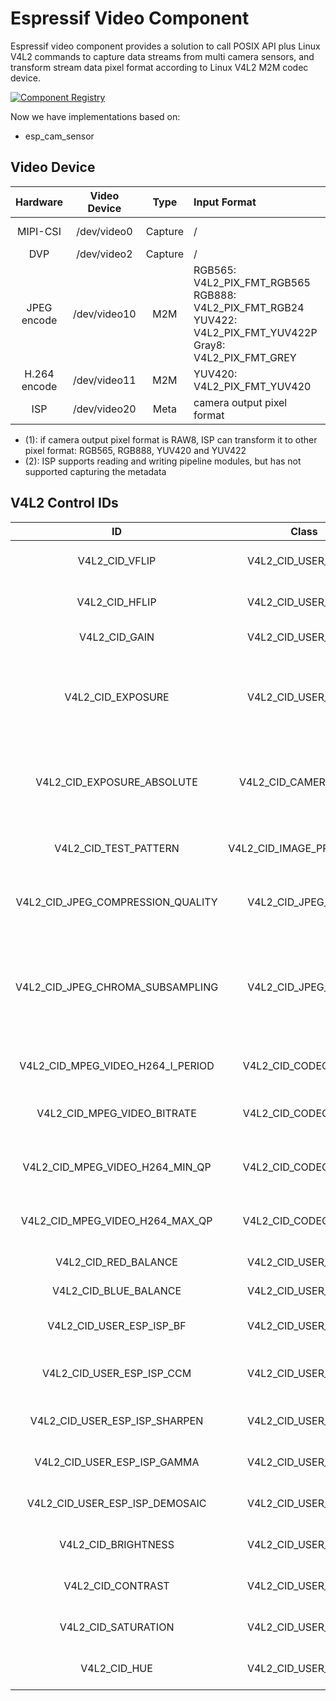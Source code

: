 # Espressif Video Component

Espressif video component provides a solution to call POSIX API plus Linux V4L2 commands to capture data streams from multi camera sensors, and transform stream data pixel format according to Linux V4L2 M2M codec device.

[![Component Registry](https://components.espressif.com/components/espressif/esp_video/badge.svg)](https://components.espressif.com/components/espressif/esp_video)

Now we have implementations based on:

- esp_cam_sensor

## Video Device

| Hardware | Video Device | Type | Input Format | Output Format |
|:-:|:-:|:-:|:-|:-|
| MIPI-CSI | /dev/video0 | Capture | / | camera output pixel format or ISP output format(1) |
| DVP | /dev/video2 | Capture  | / | camera output pixel format |
| JPEG encode | /dev/video10 | M2M | RGB565: V4L2_PIX_FMT_RGB565<br> RGB888: V4L2_PIX_FMT_RGB24<br> YUV422: V4L2_PIX_FMT_YUV422P<br> Gray8: V4L2_PIX_FMT_GREY | JPEG: V4L2_PIX_FMT_JPEG |
| H.264 encode | /dev/video11 | M2M | YUV420: V4L2_PIX_FMT_YUV420 | H.264: V4L2_PIX_FMT_H264 |
| ISP | /dev/video20 | Meta | camera output pixel format  | Metadata: V4L2_META_FMT_ESP_ISP_STATS |

- (1): if camera output pixel format is RAW8, ISP can transform it to other pixel format: RGB565, RGB888, YUV420 and YUV422
- (2): ISP supports reading and writing pipeline modules, but has not supported capturing the metadata

## V4L2 Control IDs

| ID | Class | Type | Permission | Description |
|:-:|:-:|:-:|:-:|:-|
| V4L2_CID_VFLIP | V4L2_CID_USER_CLASS | Bool | Read/Write | Mirror the picture vertically. |
| V4L2_CID_HFLIP | V4L2_CID_USER_CLASS | Bool | Read/Write | Mirror the picture horizontally. |
| V4L2_CID_GAIN | V4L2_CID_USER_CLASS | Menu | Read/Write | Picrure pixel gain value. |
| V4L2_CID_EXPOSURE | V4L2_CID_USER_CLASS | Integer | Read/Write | Camera sensor exposure time, value unit depends on sensor |
| V4L2_CID_EXPOSURE_ABSOLUTE | V4L2_CID_CAMERA_CLASS | Integer | Read/Write | Camera sensor exposure time, value unit is 100us. |
| V4L2_CID_TEST_PATTERN | V4L2_CID_IMAGE_PROC_CLASS | Menu | Write | Camera sensor test pattern mode. |
| V4L2_CID_JPEG_COMPRESSION_QUALITY | V4L2_CID_JPEG_CLASS | Integer | Read/Write | JPEG encoded picture quality |
| V4L2_CID_JPEG_CHROMA_SUBSAMPLING | V4L2_CID_JPEG_CLASS | Menu | Read/Write | The chroma subsampling factors describe how each component of an input image is sampled. |
| V4L2_CID_MPEG_VIDEO_H264_I_PERIOD | V4L2_CID_CODEC_CLASS | Integer | Read/Write | Period between I-frames. |
| V4L2_CID_MPEG_VIDEO_BITRATE | V4L2_CID_CODEC_CLASS | Integer | Read/Write | Video bitrate in bits per second. |
| V4L2_CID_MPEG_VIDEO_H264_MIN_QP | V4L2_CID_CODEC_CLASS | Integer | Read/Write | Minimum quantization parameter for H264. |
| V4L2_CID_MPEG_VIDEO_H264_MAX_QP | V4L2_CID_CODEC_CLASS | Integer | Read/Write | Maximum quantization parameter for H264. |
| V4L2_CID_RED_BALANCE | V4L2_CID_USER_CLASS | Integer | Read/Write | Red chroma balance. |
| V4L2_CID_BLUE_BALANCE | V4L2_CID_USER_CLASS | Integer | Read/Write | Blue chroma balance. |
| V4L2_CID_USER_ESP_ISP_BF | V4L2_CID_USER_CLASS | Array of uint8_t | Read/Write | ISP bayer filter parameters. |
| V4L2_CID_USER_ESP_ISP_CCM | V4L2_CID_USER_CLASS | Array of uint8_t | Read/Write | ISP color correction matrix parameters. |
| V4L2_CID_USER_ESP_ISP_SHARPEN | V4L2_CID_USER_CLASS | Array of uint8_t | Read/Write | ISP sharpen parameters. |
| V4L2_CID_USER_ESP_ISP_GAMMA | V4L2_CID_USER_CLASS | Array of uint8_t | Read/Write | ISP GAMMA parameters. |
| V4L2_CID_USER_ESP_ISP_DEMOSAIC | V4L2_CID_USER_CLASS | Array of uint8_t | Read/Write | ISP demosaic parameters. |
| V4L2_CID_BRIGHTNESS | V4L2_CID_USER_CLASS | Array of uint8_t | Read/Write | Picture brightness. |
| V4L2_CID_CONTRAST | V4L2_CID_USER_CLASS | Array of uint8_t | Read/Write | Picture contrast. |
| V4L2_CID_SATURATION | V4L2_CID_USER_CLASS | Array of uint8_t | Read/Write | Picture color saturation. |
| V4L2_CID_HUE | V4L2_CID_USER_CLASS | Array of uint8_t | Read/Write | Picture hue. |
